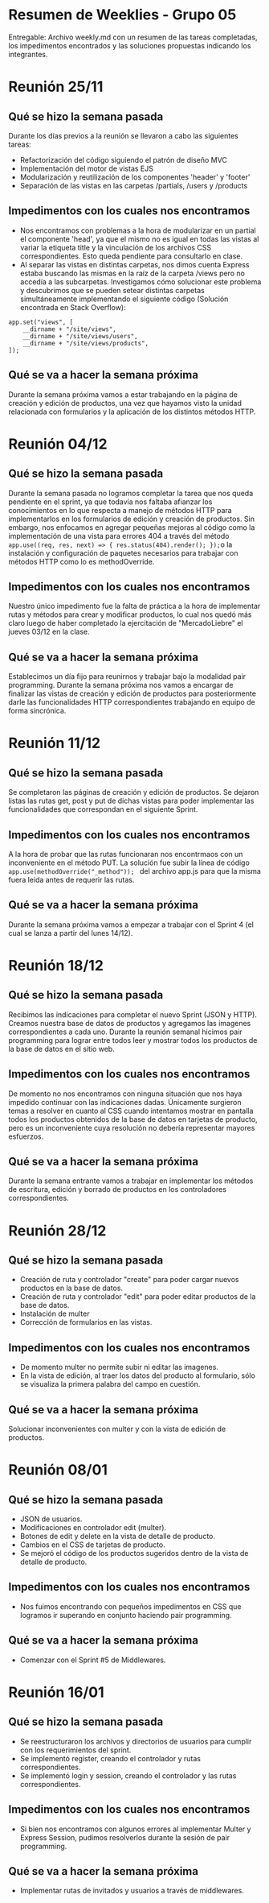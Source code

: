 # Resumen de Weeklies - Grupo 05

Entregable: Archivo weekly.md con un resumen de las tareas completadas, los impedimentos encontrados y las soluciones propuestas indicando los integrantes.

# Reunión 25/11

## Qué se hizo la semana pasada

Durante los días previos a la reunión se llevaron a cabo las siguientes tareas:

-   Refactorización del código siguiendo el patrón de diseño MVC
-   Implementación del motor de vistas EJS
-   Modularización y reutilización de los componentes 'header' y 'footer'
-   Separación de las vistas en las carpetas /partials, /users y /products

## Impedimentos con los cuales nos encontramos

-   Nos encontramos con problemas a la hora de modularizar en un partial el componente 'head', ya que el mismo no es igual en todas las vistas al variar la etiqueta title y la vinculación de los archivos CSS correspondientes. Esto queda pendiente para consultarlo en clase.
-   Al separar las vistas en distintas carpetas, nos dimos cuenta Express estaba buscando las mismas en la raíz de la carpeta /views pero no accedía a las subcarpetas. Investigamos cómo solucionar este problema y descubrimos que se pueden setear distintas carpetas simultáneamente implementando el siguiente código (Solución encontrada en Stack Overflow):

```
app.set("views", [
    __dirname + "/site/views",
    __dirname + "/site/views/users",
    __dirname + "/site/views/products",
]);
```

## Qué se va a hacer la semana próxima

Durante la semana próxima vamos a estar trabajando en la página de creación y edición de productos, una vez que hayamos visto la unidad relacionada con formularios y la aplicación de los distintos métodos HTTP.

# Reunión 04/12

## Qué se hizo la semana pasada

Durante la semana pasada no logramos completar la tarea que nos queda pendiente en el sprint, ya que todavía nos faltaba afianzar los conocimientos en lo que respecta a manejo de métodos HTTP para implementarlos en los formularios de edición y creación de productos.
Sin embargo, nos enfocamos en agregar pequeñas mejoras al código como la implementación de una vista para errores 404 a través del método `app.use((req, res, next) => { res.status(404).render(); });`o la instalación y configuración de paquetes necesarios para trabajar con métodos HTTP como lo es methodOverride.

## Impedimentos con los cuales nos encontramos

Nuestro único impedimento fue la falta de práctica a la hora de implementar rutas y métodos para crear y modificar productos, lo cual nos quedó más claro luego de haber completado la ejercitación de "MercadoLiebre" el jueves 03/12 en la clase.

## Qué se va a hacer la semana próxima

Establecimos un día fijo para reunirnos y trabajar bajo la modalidad pair programming. Durante la semana próxima nos vamos a encargar de finalizar las vistas de creación y edición de productos para posteriormente darle las funcionalidades HTTP correspondientes trabajando en equipo de forma sincrónica.

# Reunión 11/12

## Qué se hizo la semana pasada

Se completaron las páginas de creación y edición de productos. Se dejaron listas las rutas get, post y put de dichas vistas para poder implementar las funcionalidades que correspondan en el siguiente Sprint.

## Impedimentos con los cuales nos encontramos

A la hora de probar que las rutas funcionaran nos encontrmaos con un inconveniente en el método PUT. La solución fue subir la línea de código `app.use(methodOverride("_method")); ` del archivo app.js para que la misma fuera leida antes de requerir las rutas.

## Qué se va a hacer la semana próxima

Durante la semana próxima vamos a empezar a trabajar con el Sprint 4 (el cual se lanza a partir del lunes 14/12).

# Reunión 18/12

## Qué se hizo la semana pasada

Recibimos las indicaciones para completar el nuevo Sprint (JSON y HTTP). Creamos nuestra base de datos de productos y agregamos las imagenes correspondientes a cada uno.
Durante la reunión semanal hicimos pair programming para lograr entre todos leer y mostrar todos los productos de la base de datos en el sitio web.

## Impedimentos con los cuales nos encontramos

De momento no nos encontramos con ninguna situación que nos haya impedido continuar con las indicaciones dadas. Únicamente surgieron temas a resolver en cuanto al CSS cuando intentamos mostrar en pantalla todos los productos obtenidos de la base de datos en tarjetas de producto, pero es un inconveniente cuya resolución no debería representar mayores esfuerzos.

## Qué se va a hacer la semana próxima

Durante la semana entrante vamos a trabajar en implementar los métodos de escritura, edición y borrado de productos en los controladores correspondientes.

# Reunión 28/12

## Qué se hizo la semana pasada
- Creación de ruta y controlador "create" para poder cargar nuevos productos en la base de datos.
- Creación de ruta y controlador "edit" para poder editar productos de la base de datos.
- Instalación de multer
- Corrección de formularios en las vistas.

## Impedimentos con los cuales nos encontramos
- De momento multer no permite subir ni editar las imagenes.
- En la vista de edición, al traer los datos del producto al formulario, sólo se visualiza la primera palabra del campo en cuestión.

## Qué se va a hacer la semana próxima
Solucionar inconvenientes con multer y con la vista de edición de productos.

# Reunión 08/01

## Qué se hizo la semana pasada
- JSON de usuarios.
- Modificaciones en controlador edit (multer).
- Botones de edit y delete en la vista de detalle de producto.
- Cambios en el CSS de tarjetas de producto.
- Se mejoró el código de los productos sugeridos dentro de la vista de detalle de producto.

## Impedimentos con los cuales nos encontramos
- Nos fuimos encontrando con pequeños impedimentos en CSS que logramos ir superando en conjunto haciendo pair programming.

## Qué se va a hacer la semana próxima
- Comenzar con el Sprint #5 de Middlewares.

# Reunión 16/01

## Qué se hizo la semana pasada
- Se reestructuraron los archivos y directorios de usuarios para cumplir con los requerimientos del sprint.
- Se implementó register, creando el controlador y rutas correspondientes.
- Se implementó login y session, creando el controlador y las rutas correspondientes.

## Impedimentos con los cuales nos encontramos
- Si bien nos encontramos con algunos errores al implementar Multer y Express Session, pudimos resolverlos durante la sesión de pair programming.

## Qué se va a hacer la semana próxima
- Implementar rutas de invitados y usuarios a través de middlewares.